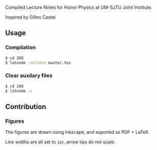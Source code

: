 Compiled Lecture Notes for Honor Physics at UM-SJTU Joint Institute.

Inspired by Gilles Castel.

## Usage

### Compilation

```bash
$ cd 260
$ latexmk -xelatex master.tex
```

### Clear auxilary files

```bash
$ cd 260
$ latexmk -c
```

## Contribution

### Figures

The figures are drawn using Inkscape, and exported as PDF + LaTeX.

Line widths are all set to `1pt`, arrow tips do not scale.
